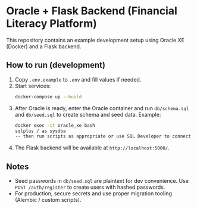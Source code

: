 # Oracle + Flask Backend (Financial Literacy Platform)
This repository contains an example development setup using Oracle XE (Docker) and a Flask backend.

## How to run (development)
1. Copy `.env.example` to `.env` and fill values if needed.
2. Start services:
   ```bash
   docker-compose up --build
   ```
3. After Oracle is ready, enter the Oracle container and run `db/schema.sql` and `db/seed.sql` to create schema and seed data.
   Example:
   ```bash
   docker exec -it oracle_xe bash
   sqlplus / as sysdba
   -- then run scripts as appropriate or use SQL Developer to connect
   ```
4. The Flask backend will be available at `http://localhost:5000/`.

## Notes
- Seed passwords in `db/seed.sql` are plaintext for dev convenience. Use `POST /auth/register` to create users with hashed passwords.
- For production, secure secrets and use proper migration tooling (Alembic / custom scripts).
